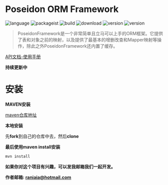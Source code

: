 # Poseidon ORM Framework

![language](https://gitee.com/generalmonster/resources/tree/master/poseidon/jababaifenbai.svg)
![packageist](https://gitee.com/generalmonster/resources/tree/master/poseidon/packageist.svg)
![build](https://gitee.com/generalmonster/resources/blob/master/poseidon/build.svg)
![download](https://gitee.com/generalmonster/resources/tree/master/poseidon/download.svg)
![version](https://gitee.com/generalmonster/resources/tree/master/poseidon/version.svg)
![version](https://img.shields.io/badge/download-1K-brightgreen.svg)


> PoseidonFramework是一个非常简单且立马可以上手的ORM框架。它提供了表和对象之前的映射，以及提供了最基本的增删改查和Mapper映射等操作，除此之外PoseidonFramework还内置了缓存。

[API文档-使用手册](https://github.com/Laniakeamly/poseidon/blob/master/api/README.md)

**持续更新中**

# 安装

**MAVEN安装**

[maven仓库地址](https://mvnrepository.com/artifact/io.github.laniakeamly/poseidon)

**本地安装**

先**fork**到自己的仓库中去，然后**clone**

**最后使用maven install安装**

```java
mvn install
```

**如果你对这个项目有兴趣，可以发我邮箱我们一起开发。**

**作者邮箱: raniaia@hotmail.com**
